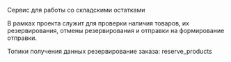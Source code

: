Сервис для работы со складскими остатками

В рамках проекта служит для проверки наличия товаров, их резервирования, отмены резервирования и отправки на формирование отправки.

Топики получения данных резервирование заказа: reserve_products
